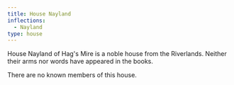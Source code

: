 ```yaml
---
title: House Nayland
inflections:
  - Nayland
type: house
---
```


House Nayland of Hag's Mire is a noble house from the Riverlands. Neither their arms nor words have appeared in the books.

There are no known members of this house.



